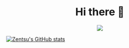 <h1 align='center'> Hi there 👋</h1>

<p align="center">
<a href="https://discord.com/users/666673097683763229">
  <img src="https://plug.ninja/theme-1/666673097683763229?size=2048">

  
 ![Zentsu's GitHub stats](https://github-readme-stats.vercel.app/api?username=zentsu&show_icons=true&theme=dark)
   
<!--

- 🔭 I’m currently working on ...
- 🌱 I’m currently learning ...
- 👯 I’m looking to collaborate on ...
- 🤔 I’m looking for help with ...
- 💬 Ask me about ...
- 📫 How to reach me: ...
- 😄 Pronouns: ...
- ⚡ Fun fact: ...
-->
